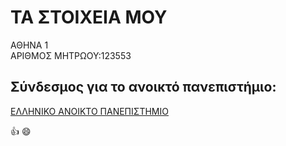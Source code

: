 # TA ΣΤΟΙΧΕΙΑ ΜΟΥ  
ΑΘΗΝΑ 1  
ΑΡΙΘΜΟΣ ΜΗΤΡΩΟΥ:123553

## Σύνδεσμος για το ανοικτό πανεπιστήμιο:  
[ΕΛΛΗΝΙΚΟ ΑΝΟΙΚΤΟ ΠΑΝΕΠΙΣΤΗΜΙΟ](https://www.eap.gr/el/)  

 :+1: :smile:
